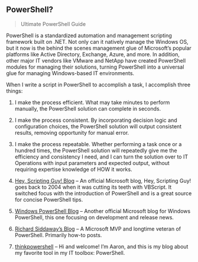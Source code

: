 ## PowerShell?

> Ultimate PowerShell Guide

PowerShell is a standardized automation and management scripting framework built on .NET. Not only can it natively manage the Windows OS, but it now is the behind the scenes management glue of Microsoft’s popular platforms like Active Directory, Exchange, Azure, and more. In addition, other major IT vendors like VMware and NetApp have created PowerShell modules for managing their solutions, turning PowerShell into a universal glue for managing Windows-based IT environments.

When I write a script in PowerShell to accomplish a task, I accomplish three things:

1. I make the process efficient. What may take minutes to perform manually, the PowerShell solution can complete in seconds.
2. I make the process consistent. By incorporating decision logic and configuration choices, the PowerShell solution will output consistent results, removing opportunity for manual error.
3. I make the process repeatable. Whether performing a task once or a hundred times, the PowerShell solution will repeatedly give me the efficiency and consistency I need, and I can turn the solution over to IT Operations with input parameters and expected output, without requiring expertise knowledge of HOW it works.

1. [ Hey, Scripting Guy! Blog](http://blogs.technet.com/b/heyscriptingguy/) – An official Microsoft blog, Hey, Scripting Guy! goes back to 2004 when it was cutting its teeth with VBScript. It switched focus with the introduction of PowerShell and is a great source for concise PowerShell tips.
2. [Windows PowerShell Blog](http://blogs.msdn.com/b/powershell/) – Another official Microsoft blog for Windows PowerShell, this one focusing on development and release news.
3. [Richard Siddaway’s Blog](https://richardspowershellblog.wordpress.com/) – A Microsoft MVP and longtime veteran of PowerShell. Primarily how-to posts.
4. [thinkpowershell](https://thinkpowershell.com/)  – Hi and welcome! I’m Aaron, and this is my blog about my favorite tool in my IT toolbox: PowerShell.
